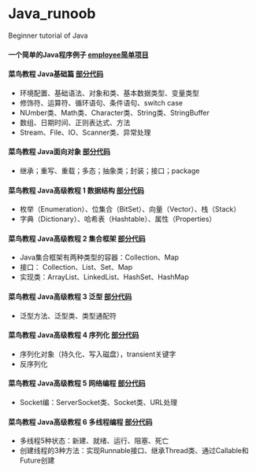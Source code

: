 # Java_runoob
Beginner tutorial of Java

#### 一个简单的Java程序例子 [employee简单项目](https://github.com/malele4th/Java_runoob/tree/master/employee)

#### 菜鸟教程 Java基础篇 [部分代码](https://github.com/malele4th/Java_runoob/tree/master/basiccode)

* 环境配置、基础语法、对象和类、基本数据类型、变量类型
* 修饰符、运算符、循环语句、条件语句、switch case
* NUmber类、Math类、Character类、String类、StringBuffer
* 数组、日期时间、正则表达式、方法
* Stream、File、IO、Scanner类、异常处理

#### 菜鸟教程 Java面向对象 [部分代码](https://github.com/malele4th/Java_runoob/tree/master/classobject)
* 继承；重写、重载；多态；抽象类；封装；接口；package

#### 菜鸟教程 Java高级教程 1 数据结构 [部分代码](https://github.com/malele4th/Java_runoob/tree/master/datastructure)
* 枚举（Enumeration）、位集合（BitSet）、向量（Vector）、栈（Stack）
* 字典（Dictionary）、哈希表（Hashtable）、属性（Properties）

#### 菜鸟教程 Java高级教程 2 集合框架 [部分代码](https://github.com/malele4th/Java_runoob/tree/master/collection) 
* Java集合框架有两种类型的容器：Collection、Map
* 接口： Collection、List、Set、Map
* 实现类：ArrayList、LinkedList、HashSet、HashMap

#### 菜鸟教程 Java高级教程 3 泛型 [部分代码](https://github.com/malele4th/Java_runoob/tree/master/generics) 
* 泛型方法、泛型类、类型通配符

#### 菜鸟教程 Java高级教程 4 序列化 [部分代码](https://github.com/malele4th/Java_runoob/tree/master/serialize) 
* 序列化对象（持久化、写入磁盘），transient关键字
* 反序列化

#### 菜鸟教程 Java高级教程 5 网络编程 [部分代码](https://github.com/malele4th/Java_runoob/tree/master/Internet) 
* Socket编：ServerSocket类、Socket类、URL处理

#### 菜鸟教程 Java高级教程 6 多线程编程 [部分代码](https://github.com/malele4th/Java_runoob/tree/master/thread) 
* 多线程5种状态：新建、就绪、运行、阻塞、死亡
* 创建线程的3种方法：实现Runnable接口、继承Thread类、通过Callable和Future创建
